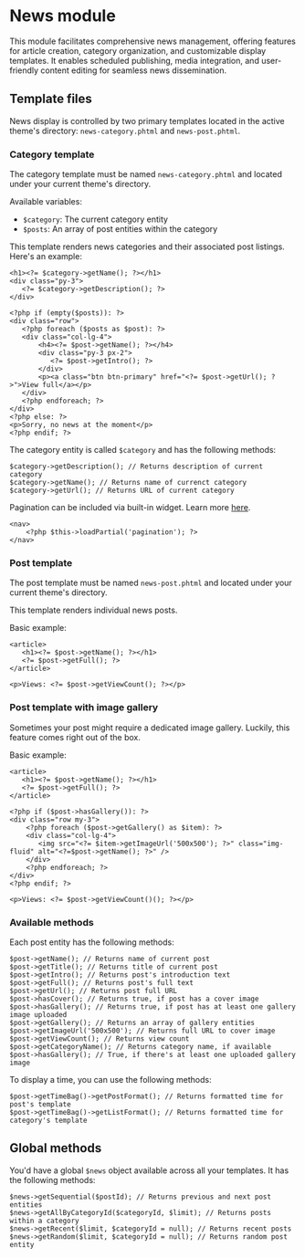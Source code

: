 News module
===========
This module facilitates comprehensive news management, offering features for article creation, category organization, and customizable display templates. It enables scheduled publishing, media integration, and user-friendly content editing for seamless news dissemination.

## Template files

News display is controlled by two primary templates located in the active theme's directory: `news-category.phtml` and `news-post.phtml`.

### Category template

The category template must be named `news-category.phtml` and located under your current theme's directory.

Available variables:
 * `$category`: The current category entity
 * `$posts`: An array of post entities within the category

This template renders news categories and their associated post listings. Here's an example:

    <h1><?= $category->getName(); ?></h1> 
    <div class="py-3">
       <?= $category->getDescription(); ?>
    </div>
    
    <?php if (empty($posts)): ?>
    <div class="row">
       <?php foreach ($posts as $post): ?>
       <div class="col-lg-4">
           <h4><?= $post->getName(); ?></h4>
           <div class="py-3 px-2">
              <?= $post->getIntro(); ?>
           </div>
           <p><a class="btn btn-primary" href="<?= $post->getUrl(); ?>">View full</a></p>
       </div>
       <?php endforeach; ?>
    </div>
    <?php else: ?>
    <p>Sorry, no news at the moment</p>
    <?php endif; ?>

The category entity is  called `$category` and has the following methods:

    $category->getDescription(); // Returns description of current category
    $category->getName(); // Returns name of currenct category
    $category->getUrl(); // Returns URL of current category

Pagination can be included via built-in widget. Learn more [here](https://bono.software/docs/pagination).

    <nav>
        <?php $this->loadPartial('pagination'); ?>
    </nav>

### Post template

The post template must be named `news-post.phtml` and located under your current theme's directory.

This template renders individual news posts.

Basic example:

    <article>
       <h1><?= $post->getName(); ?></h1>
       <?= $post->getFull(); ?>
    </article>
    
    <p>Views: <?= $post->getViewCount(); ?></p>

### Post template with image gallery

Sometimes your post might require a dedicated image gallery. Luckily, this feature comes right out of the box.

Basic example:

    <article>
       <h1><?= $post->getName(); ?></h1>
       <?= $post->getFull(); ?>
    </article>
     
    <?php if ($post->hasGallery()): ?>
    <div class="row my-3">
	    <?php foreach ($post->getGallery() as $item): ?>
	    <div class="col-lg-4">
	       <img src="<?= $item->getImageUrl('500x500'); ?>" class="img-fluid" alt="<?=$post->getName(); ?>" />
	    </div>
	    <?php endforeach; ?>
    </div>
    <?php endif; ?>
    
    <p>Views: <?= $post->getViewCount()(); ?></p>

### Available methods

Each post entity has the following methods:

    $post->getName(); // Returns name of current post
    $post->getTitle(); // Returns title of current post
    $post->getIntro(); // Returns post's introduction text
    $post->getFull(); // Returns post's full text
    $post->getUrl(); // Returns post full URL
    $post->hasCover(); // Returns true, if post has a cover image
    $post->hasGallery(); // Returns true, if post has at least one gallery image uploaded
    $post->getGallery(); // Returns an array of gallery entities
    $post->getImageUrl('500x500'); // Returns full URL to cover image
    $post->getViewCount(); // Returns view count
    $post->getCategoryName(); // Returns category name, if available
    $post->hasGallery(); // True, if there's at least one uploaded gallery image

To display a time, you can use the following methods:

    $post->getTimeBag()->getPostFormat(); // Returns formatted time for post's template
    $post->getTimeBag()->getListFormat(); // Returns formatted time for category's template

## Global methods

You'd have a global `$news` object available across all your templates. It has the following methods:

    $news->getSequential($postId); // Returns previous and next post entities
    $news->getAllByCategoryId($categoryId, $limit); // Returns posts within a category
    $news->getRecent($limit, $categoryId = null); // Returns recent posts
    $news->getRandom($limit, $categoryId = null); // Returns random post entity